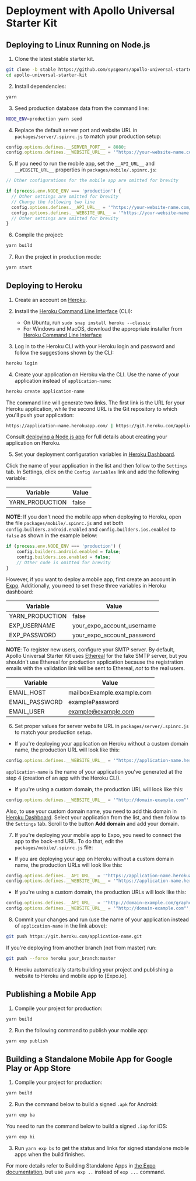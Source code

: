# Deployment with Apollo Universal Starter Kit

## Deploying to Linux Running on Node.js

1. Clone the latest stable starter kit.

```bash
git clone -b stable https://github.com/sysgears/apollo-universal-starter-kit.git
cd apollo-universal-starter-kit
```

2. Install dependencies:

```bash
yarn
```

3. Seed production database data from the command line:

```bash
NODE_ENV=production yarn seed
```

4. Replace the default server port and website URL in `packages/server/.spinrc.js` to match your production setup: 

```javascript
config.options.defines.__SERVER_PORT__ = 8080;
config.options.defines.__WEBSITE_URL__ = '"https://your-website-name.com"';
``` 

5. If you need to run the mobile app, set the `__API_URL__` and `__WEBSITE_URL__` properties in 
`packages/mobile/.spinrc.js`:

```javascript
// Other configurations for the mobile app are omitted for brevity

if (process.env.NODE_ENV === 'production') {
  // Other settings are omitted for brevity
  // Change the following two line
  config.options.defines.__API_URL__ = '"https://your-website-name.com/graphql"';
  config.options.defines.__WEBSITE_URL__ = '"https://your-website-name.com"';
  // Other settings are omitted for brevity
}
```

6. Compile the project:

```bash
yarn build
```

7. Run the project in production mode:

```bash
yarn start
```

## Deploying to Heroku

1. Create an account on [Heroku].

2. Install the [Heroku Command Line Interface] (CLI):
    
    - On Ubuntu, run `sudo snap install heroku --classic`
    - For Windows and MacOS, download the appropriate installer from [Heroku Command Line Interface]

3. Log in to the Heroku CLI with your Heroku login and password and follow the suggestions shown by the CLI:

```bash
heroku login
```

4. Create your application on Heroku via the CLI. Use the name of your application instead of `application-name`:

```bash
heroku create application-name
```

The command line will generate two links. The first link is the URL for your Heroku application, while the second URL is 
the Git repository to which you'll push your application:

```bash
https://application-name.herokuapp.com/ | https://git.heroku.com/application-name.git
```
Consult [deploying a Node.js app] for full details about creating your application on Heroku.
 
5. Set your deployment configuration variables in [Heroku Dashboard]. 

Click the name of your application in the list and then follow to the `Settings` tab. In Settings, click on the 
`Config Variables` link and add the following variable: 

| Variable        | Value |
| --------------- | ----- |
| YARN_PRODUCTION | false |

**NOTE**: If you don't need the mobile app when deploying to Heroku, open the file `packages/mobile/.spinrc.js` and set 
both `config.builders.android.enabled` and `config.builders.ios.enabled` to `false` as shown in the example below:
          
```javascript
if (process.env.NODE_ENV === 'production') {
    config.builders.android.enabled = false;
    config.builders.ios.enabled = false;
    // Other code is omitted for brevity
}
```
 
However, if you want to deploy a mobile app, first create an account in [Expo]. Additionally, you need to set these 
three variables in Heroku dashboard:

| Variable        | Value                      |
| --------------- | -------------------------- |
| YARN_PRODUCTION | false                      |
| EXP_USERNAME    | your_expo_account_username | 
| EXP_PASSWORD    | your_expo_account_password |
    
**NOTE**: To register new users, configure your SMTP server. By default, Apollo Universal Starter Kit uses [Ethereal] 
for the fake SMTP server, but you shouldn't use Ethereal for production application because the registration emails with 
the validation link will be sent to Ethereal, _not_ to the real users.

| Variable       | Value                      |
| -------------- | -------------------------- |
| EMAIL_HOST     | mailboxExample.example.com | 
| EMAIL_PASSWORD | examplePassword            |
| EMAIL_USER     | example@example.com        | 

6. Set proper values for server website URL in `packages/server/.spinrc.js` to match your production setup.
 
- If you're deploying your application on Heroku without a custom domain name, the production URL will look like this:

```javascript
config.options.defines.__WEBSITE_URL__ = '"https://application-name.herokuapp.com"';
```

`application-name` is the name of your application you've generated at the step 4 (creation of an app with the Heroku 
CLI).

- If you're using a custom domain, the production URL will look like this:

```javascript
config.options.defines.__WEBSITE_URL__ = '"http://domain-example.com"';
```

Also, to use your custom domain name, you need to add this domain in [Heroku Dashboard]. Select your application from
the list, and then follow to the `Settings` tab. Scroll to the button **Add domain** and add your domain.  

7. If you're deploying your mobile app to Expo, you need to connect the app to the back-end URL. To do that, edit the 
`packages/mobile/.spinrc.js` file:

- If you are deploying your app on Heroku without a custom domain name, the production URLs will look like this:

```javascript
config.options.defines.__API_URL__ = '"https://application-name.herokuapp.com/graphql"';
config.options.defines.__WEBSITE_URL__ = '"https://application-name.herokuapp.com"';
```

- If you're using a custom domain, the production URLs will look like this:

```javascript
config.options.defines.__API_URL__ = '"http://domain-example.com/graphql"';
config.options.defines.__WEBSITE_URL__ = '"http://domain-example.com"';
```

8. Commit your changes and run (use the name of your application instead of `application-name` in the link above):
 
```bash
git push https://git.heroku.com/application-name.git
```

If you're deploying from another branch (not from master) run:
 
```bash
git push --force heroku your_branch:master
```

9. Heroku automatically starts building your project and publishing a website to Heroku and mobile app to [Expo.io].

## Publishing a Mobile App

1. Compile your project for production:

```bash
yarn build
```

2. Run the following command to publish your mobile app:

```bash
yarn exp publish
```

## Building a Standalone Mobile App for Google Play or App Store

1. Compile your project for production:

```bash
yarn build
```
 
2. Run the command below to build a signed `.apk` for Android:

```bash
yarn exp ba
```

You need to run the command below to build a signed `.iap` for iOS:

```bash
yarn exp bi
```

3. Run `yarn exp bs` to get the status and links for signed standalone mobile apps when the build finishes. 

For more details refer to Building Standalone Apps in [the Expo documentation], but use `yarn exp ..` instead of 
`exp ...` command.

[heroku]: https://heroku.com
[deploying a Node.js app]: https://devcenter.heroku.com/articles/getting-started-with-nodejs
[heroku dashboard]: https://dashboard.heroku.com/apps
[heroku command line interface]: https://devcenter.heroku.com/articles/getting-started-with-nodejs#set-up
[heroku sign up]: https://signup.heroku.com/dc
[expo]: https://expo.io
[genymotion]: https://www.genymotion.com
[xcode]: https://developer.apple.com/xcode/
[virtualbox]: https://www.virtualbox.org/wiki/Downloads
[android studio]: https://developer.android.com/studio/
[ethereal]: https://ethereal.email/
[README.md]: https://github.com/sysgears/apollo-universal-starter-kit/blob/master/README.md
[the Expo documentation]: https://docs.expo.io/versions/latest/
[Features and Modules]: https://github.com/sysgears/apollo-universal-starter-kit/wiki/Features-and-Modules
